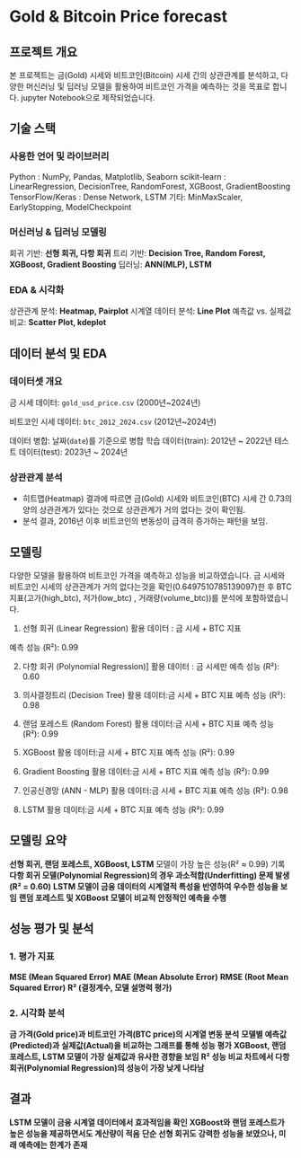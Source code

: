 # Gold & Bitcoin Price forecast

## 프로젝트 개요
본 프로젝트는 금(Gold) 시세와 비트코인(Bitcoin) 시세 간의 상관관계를 분석하고, 다양한 머신러닝 및 딥러닝 모델을 활용하여 비트코인 가격을 예측하는 것을 목표로 합니다.
jupyter Notebook으로 제작되었습니다.

## 기술 스택
### 사용한 언어 및 라이브러리
Python : NumPy, Pandas, Matplotlib, Seaborn
  scikit-learn : LinearRegression, DecisionTree, RandomForest, XGBoost, GradientBoosting 
  TensorFlow/Keras : Dense Network, LSTM
  기타: MinMaxScaler, EarlyStopping, ModelCheckpoint

### 머신러닝 & 딥러닝 모델링
회귀 기반: **선형 회귀, 다항 회귀**
트리 기반: **Decision Tree, Random Forest, XGBoost, Gradient Boosting**
딥러닝: **ANN(MLP), LSTM**

### EDA & 시각화
상관관계 분석: **Heatmap, Pairplot**
시계열 데이터 분석: **Line Plot**
예측값 vs. 실제값 비교: **Scatter Plot, kdeplot**


## 데이터 분석 및 EDA

### 데이터셋 개요
금 시세 데이터: `gold_usd_price.csv`
(2000년~2024년)


비트코인 시세 데이터: `btc_2012_2024.csv` 
(2012년~2024년)

데이터 병합: 날짜(`date`)를 기준으로 병합
학습 데이터(train): 2012년 ~ 2022년
테스트 데이터(test): 2023년 ~ 2024년

### 상관관계 분석
- 히트맵(Heatmap) 결과에 따르면 금(Gold) 시세와 비트코인(BTC) 시세 간 0.73의 양의 상관관계가 있다는 것으로 상관관계가 거의 없다는 것이 확인됨.
- 분석 결과, 2016년 이후 비트코인의 변동성이 급격히 증가하는 패턴을 보임.

## 모델링
다양한 모델을 활용하여 비트코인 가격을 예측하고 성능을 비교하였습니다.
금 시세와 비트코인 시세의 상관관계가 거의 없다는것을 확인(0.6497510785139097)한 후 BTC 지표(고가(high_btc), 저가(low_btc) , 거래량(volume_btc))를 분석에 포함하였습니다.

1. 선형 회귀 (Linear Regression)
활용 데이터 : 금 시세 + BTC 지표 

예측 성능 (R²): 0.99

2. 다항 회귀 (Polynomial Regression)]
활용 데이터 : 금 시세만
예측 성능 (R²): 0.60 

3. 의사결정트리 (Decision Tree)
활용 데이터:금 시세 + BTC 지표
예측 성능 (R²): 0.98

4. 랜덤 포레스트 (Random Forest)
활용 데이터:금 시세 + BTC 지표 
예측 성능 (R²): 0.99

5. XGBoost
활용 데이터:금 시세 + BTC 지표
예측 성능 (R²): 0.99

6. Gradient Boosting
활용 데이터:금 시세 + BTC 지표
예측 성능 (R²): 0.99

7. 인공신경망 (ANN - MLP)
활용 데이터:금 시세 + BTC 지표
예측 성능 (R²): 0.98

8. LSTM
활용 데이터:금 시세 + BTC 지표
예측 성능 (R²): 0.99

## 모델링 요약
**선형 회귀, 랜덤 포레스트, XGBoost, LSTM** 모델이 가장 높은 성능(R² ≈ 0.99) 기록
**다항 회귀 모델(Polynomial Regression)의 경우 과소적합(Underfitting) 문제 발생 (R² = 0.60)**
**LSTM 모델이 금융 데이터의 시계열적 특성을 반영하여 우수한 성능을 보임**
**랜덤 포레스트 및 XGBoost 모델이 비교적 안정적인 예측을 수행**

## 성능 평가 및 분석

### 1. 평가 지표
**MSE (Mean Squared Error)**
**MAE (Mean Absolute Error)**
**RMSE (Root Mean Squared Error)**
**R² (결정계수, 모델 설명력 평가)**

### 2. 시각화 분석
**금 가격(Gold price)과 비트코인 가격(BTC price)의 시계열 변동 분석**
**모델별 예측값(Predicted)과 실제값(Actual)을 비교하는 그래프를 통해 성능 평가**
**XGBoost, 랜덤 포레스트, LSTM 모델이 가장 실제값과 유사한 경향을 보임**
**R² 성능 비교 차트에서 다항 회귀(Polynomial Regression)의 성능이 가장 낮게 나타남**




## 결과
**LSTM 모델이 금융 시계열 데이터에서 효과적임을 확인**
**XGBoost와 랜덤 포레스트가 높은 성능을 제공하면서도 계산량이 적음**
**단순 선형 회귀도 강력한 성능을 보였으나, 미래 예측에는 한계가 존재**








